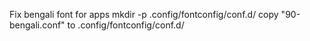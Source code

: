 Fix bengali font for apps
mkdir -p .config/fontconfig/conf.d/
copy "90-bengali.conf" to .config/fontconfig/conf.d/
